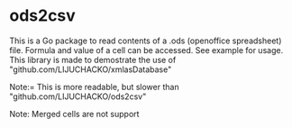 # ods2csv
This is a Go package to read contents of a .ods (openoffice spreadsheet) file. Formula and value of a cell can be accessed. See example for usage. 
This library is made to demostrate the use of "github.com/LIJUCHACKO/xmlasDatabase" 

Note:= This is more readable, but slower than "github.com/LIJUCHACKO/ods2csv" 

Note: Merged cells are not support
